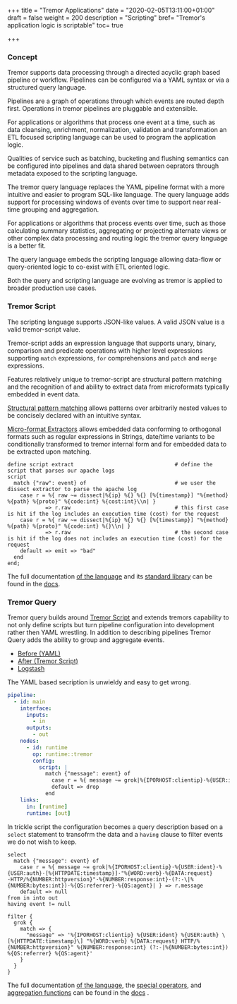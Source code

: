 +++
title = "Tremor Applications"
date = "2020-02-05T13:11:00+01:00"
draft = false
weight = 200
description = "Scripting"
bref= "Tremor's application logic is scriptable"
toc= true

+++

### Concept

Tremor supports data processing through a directed acyclic graph based pipeline or
workflow. Pipelines can be configured via a YAML syntax or via a structured query
language.

Pipelines are a graph of operations through which events are routed depth first.
Operations in tremor pipelines are pluggable and extensible.

For applications or algorithms that process one event at a time, such as data cleansing,
enrichment, normalization, validation and transformation an ETL focused scripting language
can be used to program the application logic.

Qualities of service such as batching, bucketing and flushing semantics can be configured
into pipelines and data shared between oeprators through metadata exposed to the scripting
language.

The tremor query language replaces the YAML pipeline format with a more intuitive and easier
to program SQL-like language. The query language adds support for processing windows of events
over time to support near real-time grouping and aggregation.

For applications or algorithms that process events over time, such as those calculating summary
statistics, aggregating or projecting alternate views or other complex data processing and
routing logic the tremor query language is a better fit.

The query language embeds the scripting language allowing data-flow or query-oriented logic
to co-exist with ETL oriented logic.

Both the query and scripting language are evolving as tremor is applied to broader production
use cases.

### Tremor Script

The scripting language supports JSON-like values. A valid JSON value is a valid tremor-script value.

Tremor-script adds an expression language that supports unary, binary, comparison and predicate
operations with higher level expressions supporting `match` expressions, `for` comprehensions and
`patch` and `merge` expressions.

Features relatively unique to tremor-script are structural pattern matching and the recognition
of and ability to extract data from microformats typically embedded in event data.

[Structural pattern matching](https://docs.tremor.rs/tremor-script/#match) allows patterns over
arbitrarily nested values to be concisely declared with an intuitive syntax.

[Micro-format Extractors](https://docs.tremor.rs/tremor-script/#extractors) allows embedded data
conforming to orthogonal formats such as regular expressions in Strings, date/time variants to
be conditionally transformed to tremor internal form and for embedded data to be extracted upon
matching.

```tremor
define script extract                                # define the script that parses our apache logs
script
  match {"raw": event} of                            # we user the dissect extractor to parse the apache log
    case r = %{ raw ~= dissect|%{ip} %{} %{} [%{timestamp}] "%{method} %{path} %{proto}" %{code:int} %{cost:int}\\n| }
            => r.raw                                 # this first case is hit if the log includes an execution time (cost) for the request
    case r = %{ raw ~= dissect|%{ip} %{} %{} [%{timestamp}] "%{method} %{path} %{proto}" %{code:int} %{}\\n| }
            => r.raw                                 # the second case is hit if the log does not includes an execution time (cost) for the request
    default => emit => "bad"
  end
end;
```

The full documentation  [of the language](https://docs.tremor.rs/tremor-script) and its [standard library](https://docs.tremor.rs/tremor-script/functions) can be found in the [docs](https://docs.tremor.rs).

### Tremor Query

Tremor query builds around [Tremor Script](#h-script) and extends tremors capability to not only define scripts but turn pipeline configuration into development rather then YAML wrestling. In addition to describing pipelines Tremor Query adds the ability to group and aggregate events.

<nav class="tabs" data-component="tabs">
  <ul>
    <li class="active">
      <a href="#before">Before (YAML)</a>
    </li>
    <li>
      <a href="#after">After (Tremor Script)</a>
    </li>
    <li>
      <a href="#logstash">Logstash</a>
    </li>
  </ul>
</nav>

<div id="before">

The YAML based secription is unwieldy and easy to get wrong.

```yaml
pipeline:
  - id: main
    interface:
      inputs:
        - in
      outputs:
        - out
    nodes:
      - id: runtime
        op: runtime::tremor
        config:
          script: |
            match {"message": event} of
              case r = %{ message ~= grok|%{IPORHOST:clientip}·%{USER:ident}·%{USER:auth}·[%{HTTPDATE:timestamp}]·"%{WORD:verb}·%{DATA:request}·HTTP/%{NUMBER:httpversion}"·%{NUMBER:response:int}·(?:-\|%{NUMBER:bytes:int})·%{QS:referrer}·%{QS:agent}| } => r.message
              default => drop
            end
    links:
      in: [runtime]
      runtime: [out]
```

</div>

<div id="after">

In trickle script the configuration becomes a query description based on a `select` statement to transofrm the data and a `having` clause to filter events we do not wish to keep.

```trickle
select
  match {"message": event} of
    case r = %{ message ~= grok|%{IPORHOST:clientip}·%{USER:ident}·%{USER:auth}·[%{HTTPDATE:timestamp}]·"%{WORD:verb}·%{DATA:request}·HTTP/%{NUMBER:httpversion}"·%{NUMBER:response:int}·(?:-\|%{NUMBER:bytes:int})·%{QS:referrer}·%{QS:agent}| } => r.message
    default => null
from in into out
having event != null
```

</div>

<div id="logstash">

```logstash
filter {
  grok {
    match => {
      "message" => '%{IPORHOST:clientip} %{USER:ident} %{USER:auth} \[%{HTTPDATE:timestamp}\] "%{WORD:verb} %{DATA:request} HTTP/%{NUMBER:httpversion}" %{NUMBER:response:int} (?:-|%{NUMBER:bytes:int}) %{QS:referrer} %{QS:agent}'
    }
  }
}
```

</div>

The full documentation  [of the language](https://docs.tremor.rs/tremor-query), the [special operators](https://docs.tremor.rs/artefacts/operators), and [aggregation functions](https://docs.tremor.rs/tremor-query/functions) can be found in the [docs](https://docs.tremor.rs) .
